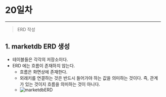 # 20일차

------

> ERD 작성

## 1. marketdb ERD 생성
   - 테이블들은 각각의 저장소이다.
   - ERD 에는 흐름이 존재하지 않는다.
     - 흐름은 화면상에 존재한다.
     - 외래키를 연결하는 것은 반드시 들어가야 하는 값을 의미하는 것이다. 즉, 관계가 있는 것이지 흐름을 의미하는 것이 아니다.
     - ![marketdbERD](Day20.assets/marketdb_erd-16518206265241.png)